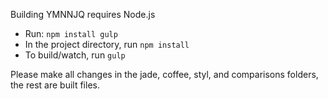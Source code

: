 Building YMNNJQ requires Node.js

- Run: `npm install gulp`
- In the project directory, run `npm install`
- To build/watch, run `gulp`

Please make all changes in the jade, coffee, styl, and comparisons folders, the rest are built files.
